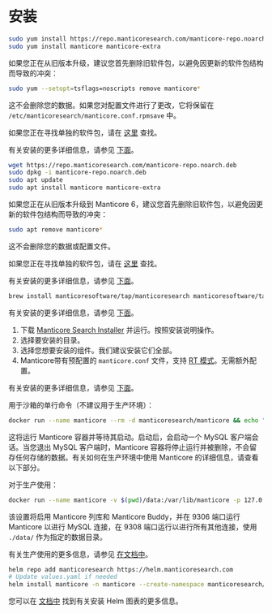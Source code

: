 # 安装

<!-- example installation expanded -->

<!-- request RHEL, Centos, Alma, Amazon, Oracle -->

``` bash
sudo yum install https://repo.manticoresearch.com/manticore-repo.noarch.rpm
sudo yum install manticore manticore-extra
```

如果您正在从旧版本升级，建议您首先删除旧软件包，以避免因更新的软件包结构而导致的冲突：
```bash
sudo yum --setopt=tsflags=noscripts remove manticore*
```
这不会删除您的数据。如果您对配置文件进行了更改，它将保留在 `/etc/manticoresearch/manticore.conf.rpmsave` 中。

如果您正在寻找单独的软件包，请在 [这里](https://manticoresearch.com/install/#separate-packages) 查找。

有关安装的更多详细信息，请参见 [下面](../Installation/RHEL_and_Centos.md)。

<!-- request Debian, Ubuntu, Mint -->

``` bash
wget https://repo.manticoresearch.com/manticore-repo.noarch.deb
sudo dpkg -i manticore-repo.noarch.deb
sudo apt update
sudo apt install manticore manticore-extra
```

如果您正在从旧版本升级到 Manticore 6，建议您首先删除旧软件包，以避免因更新的软件包结构而导致的冲突：
```bash
sudo apt remove manticore*
```
这不会删除您的数据或配置文件。

如果您正在寻找单独的软件包，请在 [这里](https://manticoresearch.com/install/#separate-packages) 查找。

有关安装的更多详细信息，请参见 [下面](../Installation/Debian_and_Ubuntu.md)。

<!-- request MacOS -->

``` bash
brew install manticoresoftware/tap/manticoresearch manticoresoftware/tap/manticore-extra
```

有关安装的更多详细信息，请参见 [下面](../Installation/MacOS.md)。

<!-- request Windows -->

1. 下载 [Manticore Search Installer](https://repo.manticoresearch.com/repository/manticoresearch_windows/release/x64/manticore-6.0.4-230314-1a3a4ea82-x64.exe) 并运行。按照安装说明操作。
2. 选择要安装的目录。
3. 选择您想要安装的组件。我们建议安装它们全部。
4. Manticore带有预配置的 `manticore.conf` 文件，支持 [RT 模式](https://manual.manticoresearch.com/Read_this_first.md#Real-time-mode-vs-plain-mode)。无需额外配置。

有关安装的更多详细信息，请参见 [下面](../Installation/Windows.md#Installing-Manticore-on-Windows)。

<!-- request Docker -->

用于沙箱的单行命令（不建议用于生产环境）：
``` bash
docker run --name manticore --rm -d manticoresearch/manticore && echo "Waiting for Manticore docker to start. Consider mapping the data_dir to make it start faster next time" && until docker logs manticore 2>&1 | grep -q "accepting connections"; do sleep 1; echo -n .; done && echo && docker exec -it manticore mysql && docker stop manticore
```

这将运行 Manticore 容器并等待其启动。启动后，会启动一个 MySQL 客户端会话。当您退出 MySQL 客户端时，Manticore 容器将停止运行并被删除，不会留存任何存储的数据。有关如何在生产环境中使用 Manticore 的详细信息，请查看以下部分。

对于生产使用：
``` bash
docker run --name manticore -v $(pwd)/data:/var/lib/manticore -p 127.0.0.1:9306:9306 -p 127.0.0.1:9308:9308 -d manticoresearch/manticore
```

该设置将启用 Manticore 列库和 Manticore Buddy，并在 9306 端口运行 Manticore 以进行 MySQL 连接，在 9308 端口运行以进行所有其他连接，使用 `./data/` 作为指定的数据目录。

有关生产使用的更多信息，请参见 [在文档中](https://github.com/manticoresoftware/docker#production-use)。

<!-- request Kubernetes -->

``` bash
helm repo add manticoresearch https://helm.manticoresearch.com
# Update values.yaml if needed
helm install manticore -n manticore --create-namespace manticoresearch/manticoresearch
```

您可以在 [文档中](https://github.com/manticoresoftware/manticoresearch-helm#installation) 找到有关安装 Helm 图表的更多信息。

<!-- end -->

<!-- proofread -->
